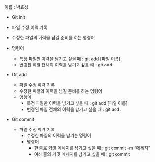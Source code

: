 이름 : 박효성

- Git init
- 파일 수정 이력 기록
- 수정한 파일의 이력을 남길 준비를 하는 명령어
- 명령어
    - 특정 파일만 이력을 남기고 싶을 때 : git add [파일 이름]
    - 변경된 파일 전체의 이력을 남기고 싶을 때 : git add .

- Git add
    - 파일 수정 이력 기록
    - 수정한 파일의 이력을 남길 준비를 하는 명령어
    - 명령어
        - 특정 파일만 이력을 남기고 싶을 때 : git add [파일 이름]
        - 변경된 파일 전체의 이력을 남기고 싶을 때 : git add .
- Git commit
    - 파일 수정 이력 기록
        - 수정한 파일의 이력을 남기는 명령어
        - 명령어
            - 한 중로 커밋 메세지를 남기고 싶을 때 : git commit -m “메세지”
            - 여러 줄의 커밋 메세지를 남기고 싶을 때 : git commit

